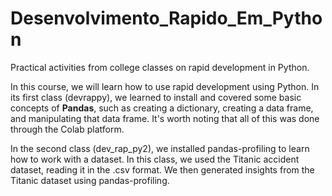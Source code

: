 # Desenvolvimento_Rapido_Em_Python
Practical activities from college classes on rapid development in Python.

In this course, we will learn how to use rapid development using Python. In its first class (devrappy), we learned to install and covered some basic concepts of **Pandas**, such as creating a dictionary, creating a data frame, and manipulating that data frame. It's worth noting that all of this was done through the Colab platform.

In the second class (dev_rap_py2), we installed pandas-profiling to learn how to work with a dataset. In this class, we used the Titanic accident dataset, reading it in the .csv format. We then generated insights from the Titanic dataset using pandas-profiling.
